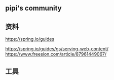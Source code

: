 ## pipi's community
## 资料

https://spring.io/guides

https://spring.io/guides/gs/serving-web-content/
https://www.freesion.com/article/87961449067/
## 工具